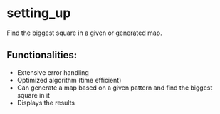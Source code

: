# setting_up
Find the biggest square in a given or generated map.

## Functionalities:

- Extensive error handling
- Optimized algorithm (time efficient)
- Can generate a map based on a given pattern and find the biggest square in it
- Displays the results
